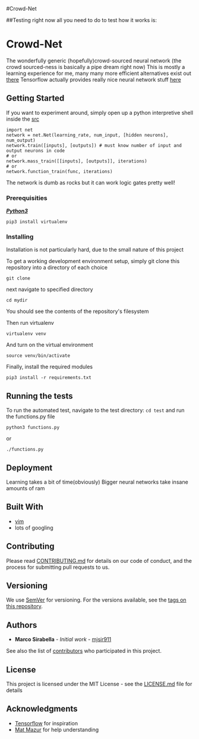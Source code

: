 #Crowd-Net

##Testing
right now all you need to do to test how it works is:

# Crowd-Net

The wonderfully generic (hopefully)crowd-sourced neural network
(the crowd sourced-ness is basically a pipe dream right now)
This is mostly a learning experience for me, many many more efficient alternatives exist out [there](https://github.com/tensorflow/tensorflow)
Tensorflow actually provides really nice neural network stuff [here](http://playground.tensorflow.org)


## Getting Started

If you want to experiment around, simply open up a python interpretive shell inside the [src](/src)

    import net
    network = net.Net(learning_rate, num_input, [hidden neurons], num_output)
    network.train([inputs], [outputs]) # must know number of input and output neurons in code
    # or
    network.mass_train([[inputs], [outputs]], iterations)
    # or
    network.function_train(func, iterations)

The network is dumb as rocks but it can work logic gates pretty well!

### Prerequisities

_**[Python3](https://www.python.org/download/releases/3.0/)**_

    pip3 install virtualenv

### Installing

Installation is not particularly hard, due to the small nature of this project

To get a working development environment setup, simply git clone this repository into a directory of each choice

    git clone

next navigate to specified directory

    cd mydir

You should see the contents of the repository's filesystem

Then run virtualenv

    virtualenv venv

And turn on the virtual environment

    source venv/bin/activate

Finally, install the required modules

    pip3 install -r requirements.txt

## Running the tests

To run the automated test, navigate to the test directory: ``cd test`` and run the functions.py file

    python3 functions.py

or

    ./functions.py

## Deployment

Learning takes a bit of time(obviously)
Bigger neural networks take insane amounts of ram

## Built With

* [vim](http://www.vim.org/)
* lots of googling

## Contributing

Please read [CONTRIBUTING.md](/docs/CONTRIBUTING.md) for details on our code of conduct, and the process for submitting pull requests to us.

## Versioning

We use [SemVer](http://semver.org/) for versioning. For the versions available, see the [tags on this repository](/.tags).

## Authors

* **Marco Sirabella** - *Initial work* - [mjsir911](https://github.com/mjsir911)

See also the list of [contributors](/docs/CONTRIBUTORS.md) who participated in this project.

## License

This project is licensed under the MIT License - see the [LICENSE.md](/docs/LICENSE.md) file for details

## Acknowledgments

* [Tensorflow](https://github.com/tensorflow) for inspiration
* [Mat Mazur](https://mattmazur.com/2015/03/17/a-step-by-step-backpropagation-example/) for help understanding


